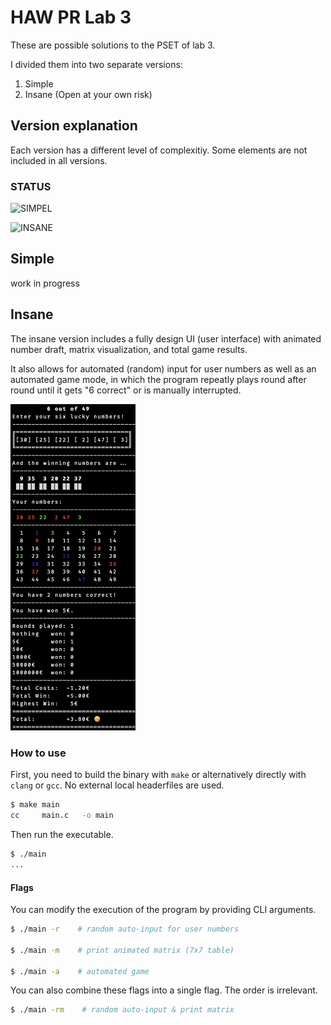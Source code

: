 # HAW PR Lab 3

These are possible solutions to the PSET of lab 3.

I divided them into two separate versions:

1. Simple
1. Insane (Open at your own risk)

## Version explanation

Each version has a different level of complexitiy. Some elements are not included in all versions.

### STATUS

![SIMPEL](https://img.shields.io/badge/SIMPLE-WORK%20IN%20PROGRESS-yellow?style=for-the-badge)

![INSANE](https://img.shields.io/badge/INSANE-WORKS-success?style=for-the-badge)

## Simple

work in progress

## Insane

The insane version includes a fully design UI (user interface) with animated number draft, matrix visualization, and total game results.

It also allows for automated (random) input for user numbers as well as an automated game mode, in which the program repeatly plays round after round until it gets "6 correct" or is manually interrupted.

<!-- ![Console Screenshot of main](./img/insane_example.png) -->
<img src="./img/insane_example.png" alt="Console Screenshot of main" width="200"/>

### How to use

First, you need to build the binary with `make` or alternatively directly with `clang` or `gcc`. No external local headerfiles are used.

```sh
$ make main
cc     main.c   -o main
```

Then run the executable.

```sh
$ ./main
...
```

#### Flags

You can modify the execution of the program by providing CLI arguments.

```sh
$ ./main -r    # random auto-input for user numbers

$ ./main -m    # print animated matrix (7x7 table)

$ ./main -a    # automated game
```

You can also combine these flags into a single flag. The order is irrelevant.

```sh
$ ./main -rm    # random auto-input & print matrix
```